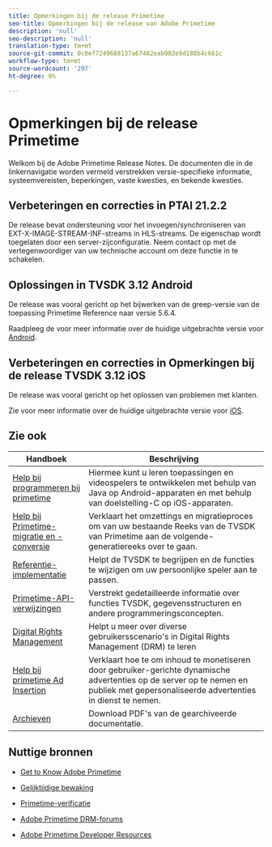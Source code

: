 ```yaml
---
title: Opmerkingen bij de release Primetime
seo-title: Opmerkingen bij de release van Adobe Primetime
description: 'null'
seo-description: 'null'
translation-type: tm+mt
source-git-commit: 0c0ef7249688137a67482eab902e9d188b4c661c
workflow-type: tm+mt
source-wordcount: '297'
ht-degree: 0%

---
```



# Opmerkingen bij de release Primetime

Welkom bij de Adobe Primetime Release Notes. De documenten die in de linkernavigatie worden vermeld verstrekken versie-specifieke informatie, systeemvereisten, beperkingen, vaste kwesties, en bekende kwesties.

## Verbeteringen en correcties in PTAI 21.2.2

De release bevat ondersteuning voor het invoegen/synchroniseren van EXT-X-IMAGE-STREAM-INF-streams in HLS-streams. De eigenschap wordt toegelaten door een server-zijconfiguratie. Neem contact op met de vertegenwoordiger van uw technische account om deze functie in te schakelen.

## Oplossingen in TVSDK 3.12 Android

De release was vooral gericht op het bijwerken van de greep-versie van de toepassing Primetime Reference naar versie 5.6.4.

Raadpleeg de voor meer informatie over de huidige uitgebrachte versie voor [Android](../release-notes/tvsdk-3x-android.md).

## Verbeteringen en correcties in Opmerkingen bij de release TVSDK 3.12 iOS

De release was vooral gericht op het oplossen van problemen met klanten.

Zie voor meer informatie over de huidige uitgebrachte versie voor [iOS](../release-notes/tvsdk-3x-ios.md).

## Zie ook

| Handboek | Beschrijving |
|--- |--- |
| [Help bij programmeren bij primetime](/help/programming/home.md) | Hiermee kunt u leren toepassingen en videospelers te ontwikkelen met behulp van Java op Android-apparaten en met behulp van doelstelling-C op iOS-apparaten. |
| [Help bij Primetime-migratie en -conversie](/help/migration-guides/home.md) | Verklaart het omzettings en migratieproces om van uw bestaande Reeks van de TVSDK van Primetime aan de volgende-generatiereeks over te gaan. |
| [Referentie-implementatie](/help/android-reference-implementation/home.md) | Helpt de TVSDK te begrijpen en de functies te wijzigen om uw persoonlijke speler aan te passen. |
| [Primetime-API-verwijzingen](/help/reference/api-references.md) | Verstrekt gedetailleerde informatie over functies TVSDK, gegevensstructuren en andere programmeringsconcepten. |
| [Digital Rights Management](/help/digital-rights-management/home.md) | Helpt u meer over diverse gebruikersscenario&#39;s in Digital Rights Management (DRM) te leren |
| [Help bij primetime Ad Insertion](/help/primetime-ad-insertion/home.md) | Verklaart hoe te om inhoud te monetiseren door gebruiker-gerichte dynamische advertenties op de server op te nemen en publiek met gepersonaliseerde advertenties in dienst te nemen. |
| [Archieven](https://helpx.adobe.com/primetime/archives.html) | Download PDF&#39;s van de gearchiveerde documentatie. |

## Nuttige bronnen

* [Get to Know Adobe Primetime](https://www.adobe.com/in/marketing/primetime.html)

* [Gelijktijdige bewaking](https://tve.helpdocsonline.com/concurrency-monitoring-introduction)

* [Primetime-verificatie](https://tve.helpdocsonline.com/home)

* [Adobe Primetime DRM-forums](https://forums.adobe.com/community/adobe_access)

* [Adobe Primetime Developer Resources](https://www.adobe.com/devnet/primetime.html)
